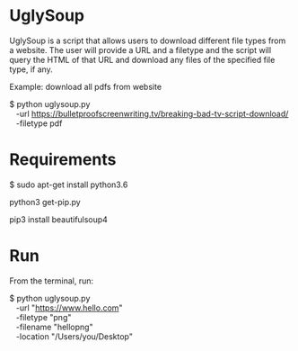 # UglySoup

UglySoup is a script that allows users to download different file types from a website. The user will provide a URL and a filetype and the script will query the HTML of that URL and download any files of the specified file type, if any.

Example: download all pdfs from website

$ python uglysoup.py <br/>
  &nbsp;&nbsp; -url https://bulletproofscreenwriting.tv/breaking-bad-tv-script-download/ <br/>
  &nbsp;&nbsp; -filetype pdf

# Requirements

$ sudo apt-get install python3.6

python3 get-pip.py

pip3 install beautifulsoup4

# Run 

From the terminal, run:

$ python uglysoup.py <br/>
  &nbsp;&nbsp; -url "https://www.hello.com" <br/>
  &nbsp;&nbsp; -filetype "png" <br/>
  &nbsp;&nbsp; -filename "hellopng" <br/>
  &nbsp;&nbsp; -location "/Users/you/Desktop"
